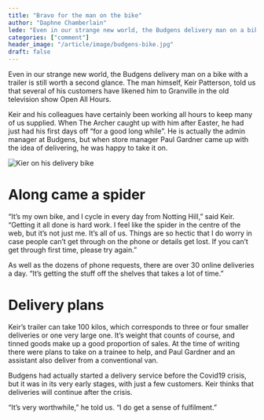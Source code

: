 ```yaml
---
title: "Bravo for the man on the bike"
author: "Daphne Chamberlain"
lede: "Even in our strange new world, the Budgens delivery man on a bike with a trailer is still worth a second glance. The Archer caught up with him after Easter."
categories: ["comment"]
header_image: "/article/image/budgens-bike.jpg"
draft: false
---
```


Even in our strange new world, the Budgens delivery man on a bike with a trailer is still worth a second glance. The man himself, Keir Patterson, told us that several of his customers have likened him to Granville in the old television show Open All Hours.

Keir and his colleagues have certainly been working all hours to keep many of us supplied. When The Archer caught up with him after Easter, he had just had his first days off “for a good long while”. He is actually the admin manager at Budgens, but when store manager Paul Gardner came up with the idea of delivering, he was happy to take it on.

![Kier on his delivery bike](/article/image/budgens-bike.jpg)

# Along came a spider

“It’s my own bike, and I cycle in every day from Notting Hill,” said Keir. “Getting it all done is hard work. I feel like the spider in the centre of the web, but it’s not just me. It’s all of us. Things are so hectic that I do worry in case people can’t get through on the phone or details get lost. If you can’t get through first time, please try again.”

As well as the dozens of phone requests, there are over 30 online deliveries a day. “It’s getting the stuff off the shelves that takes a lot of time.”

# Delivery plans

Keir’s trailer can take 100 kilos, which corresponds to three or four smaller deliveries or one very large one. It’s weight that counts of course, and tinned goods make up a good proportion of sales. At the time of writing there were plans to take on a trainee to help, and Paul Gardner and an assistant also deliver from a conventional van.

Budgens had actually started a delivery service before the Covid19 crisis, but it was in its very early stages, with just a few customers. Keir thinks that deliveries will continue after the crisis.

“It’s very worthwhile,” he told us. “I do get a sense of fulfilment.”
